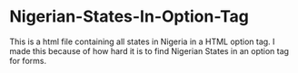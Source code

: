 # Nigerian-States-In-Option-Tag
This is a html file containing all states in Nigeria in a HTML option tag. I made this because of how hard it is to find Nigerian States in an option tag for forms.
